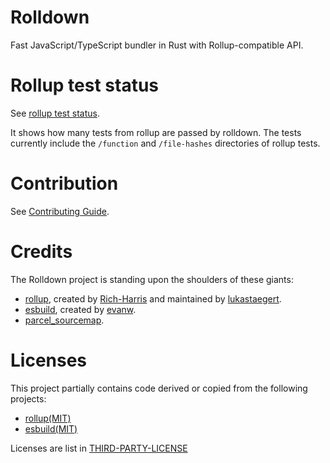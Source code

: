 # Rolldown

Fast JavaScript/TypeScript bundler in Rust with Rollup-compatible API.

# Rollup test status

See [rollup test status](./packages/rollup-tests/src/status.md).

It shows how many tests from rollup are passed by rolldown. The tests currently include the `/function` and `/file-hashes` directories of rollup tests.

# Contribution

See [Contributing Guide](https://rolldown.rs/contrib-guide/).

# Credits

The Rolldown project is standing upon the shoulders of these giants:

- [rollup](https://github.com/rollup/rollup), created by [Rich-Harris](https://github.com/Rich-Harris) and maintained by [lukastaegert](https://github.com/lukastaegert).
- [esbuild](https://github.com/evanw/esbuild), created by [evanw](https://github.com/evanw).
- [parcel_sourcemap](https://github.com/parcel-bundler/source-map).

# Licenses

This project partially contains code derived or copied from the following projects:

- [rollup(MIT)](https://github.com/rollup/rollup/blob/680912e2ceb42c8d5e571e01c6ece0e4889aecbb/LICENSE-CORE.md)
- [esbuild(MIT)](https://github.com/evanw/esbuild/blob/0c8a0a901d9a6c7bbff9b4dd347c8a3f65f6c6dd/LICENSE.md)

Licenses are list in [THIRD-PARTY-LICENSE](/THIRD-PARTY-LICENSE)
